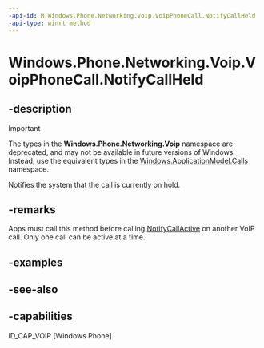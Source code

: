 ```yaml
---
-api-id: M:Windows.Phone.Networking.Voip.VoipPhoneCall.NotifyCallHeld
-api-type: winrt method
---
```


<!-- Method syntax
public void NotifyCallHeld()
-->

# Windows.Phone.Networking.Voip.VoipPhoneCall.NotifyCallHeld

## -description

> [!IMPORTANT]
> The types in the **Windows.Phone.Networking.Voip** namespace are deprecated, and may not be available in future versions of Windows. Instead, use the equivalent types in the [Windows.ApplicationModel.Calls](/uwp/api/windows.applicationmodel.calls) namespace.

Notifies the system that the call is currently on hold.

## -remarks
Apps must call this method before calling [NotifyCallActive](voipphonecall_notifycallactive_97340177.md) on another VoIP call. Only one call can be active at a time.

## -examples

## -see-also

## -capabilities
ID_CAP_VOIP [Windows Phone]
